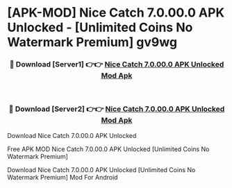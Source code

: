 # [APK-MOD] Nice Catch 7.0.00.0 APK Unlocked - [Unlimited Coins No Watermark Premium] gv9wg



<div align="center">
<h3>🔴 Download [Server1] 👉👉 <a href="https://momento.my/?title=Nice_Catch_7.0.00.0_APK_Unlocked">Nice Catch 7.0.00.0 APK Unlocked Mod Apk</a></h3><br>

<h3>🔴 Download [Server2] 👉👉 <a href="https://momento.my/?title=Nice_Catch_7.0.00.0_APK_Unlocked">Nice Catch 7.0.00.0 APK Unlocked Mod Apk</a></h3>
</div>



Download Nice Catch 7.0.00.0 APK Unlocked 

Free APK MOD Nice Catch 7.0.00.0 APK Unlocked [Unlimited Coins No Watermark Premium]

Download Nice Catch 7.0.00.0 APK Unlocked [Unlimited Coins No Watermark Premium] Mod For Android
